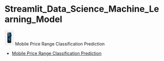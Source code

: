 # Streamlit_Data_Science_Machine_Learning_Model
<img src="https://github.com/Zhiweikau/Streamlit_Data_Science_Machine_Learning_Model/blob/main/Phone_image.png" alt="SSMS Icon" width="30" height="50"> Mobile Price Range Classification Prediction
- [Mobile Price Range Classification Prediction](https://appdatasciencemachinelearningmodel-vpaumvfanhzoh5q7jnszg4.streamlit.app/)
